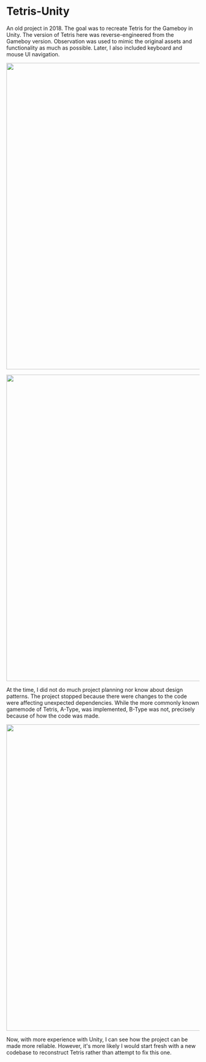 # Tetris-Unity

An old project in 2018. The goal was to recreate Tetris for the Gameboy in Unity. The version of Tetris here was reverse-engineered from the Gameboy version. Observation was used to mimic the original assets and functionality as much as possible. Later, I also included keyboard and mouse UI navigation.

<p align="center">
    <img src="https://user-images.githubusercontent.com/74073740/120874394-48435480-c55b-11eb-82c2-b17df1a176bd.png" width="800">
</p>

<p align="center">
    <img src="https://user-images.githubusercontent.com/74073740/120874345-1500c580-c55b-11eb-85f8-a61defb3d118.png" width="800">
</p>

At the time, I did not do much project planning nor know about design patterns. The project stopped because there were changes to the code were affecting unexpected dependencies. While the more commonly known gamemode of Tetris, A-Type, was implemented, B-Type was not, precisely because of how the code was made.

<p align="center">
    <img src="https://user-images.githubusercontent.com/74073740/120874296-dc60ec00-c55a-11eb-95a5-720d4065fd20.png" width="800">
</p>

Now, with more experience with Unity, I can see how the project can be made more reliable. However, it's more likely I would start fresh with a new codebase to reconstruct Tetris rather than attempt to fix this one.
